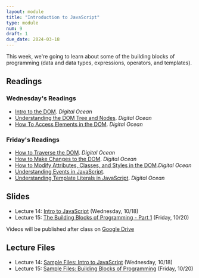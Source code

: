 ```yaml
---
layout: module
title: "Introduction to JavaScript"
type: module
num: 9
draft: 1
due_date: 2024-03-18
---
```


This week, we're going to learn about some of the building blocks of programming (data and data types, expressions, operators, and templates).

## Readings

### Wednesday's Readings
* <a href="https://www.digitalocean.com/community/tutorials/introduction-to-the-dom" target="_blank">Intro to the DOM</a>. <em>Digital Ocean</em> 
* <a href="https://www.digitalocean.com/community/tutorials/understanding-the-dom-tree-and-nodes" target="_blank">Understanding the DOM Tree and Nodes</a>. <em>Digital Ocean</em> 
* <a href="https://www.digitalocean.com/community/tutorials/how-to-access-elements-in-the-dom" target="_blank">How To Access Elements in the DOM</a>. <em>Digital Ocean</em>


### Friday's Readings
* <a href="https://www.digitalocean.com/community/tutorials/how-to-traverse-the-dom" target="_blank">How to Traverse the DOM</a>. <em>Digital Ocean</em>
* <a href="https://www.digitalocean.com/community/tutorials/how-to-make-changes-to-the-dom" target="_blank">How to Make Changes to the DOM</a>. <em>Digital Ocean</em>
* <a href="https://www.digitalocean.com/community/tutorials/how-to-modify-attributes-classes-and-styles-in-the-dom" target="_blank">How to Modify Attributes, Classes, and Styles in the DOM</a>.<em>Digital Ocean</em>
* <a href="https://www.digitalocean.com/community/tutorials/understanding-events-in-javascript" target="_blank">Understanding Events in JavaScript</a>.
* <a href="https://www.digitalocean.com/community/tutorials/understanding-template-literals-in-javascript" target="_blank">Understanding Template Literals in JavaScript</a>. <em>Digital Ocean</em>

## Slides
* Lecture 14: <a href="https://docs.google.com/presentation/d/1kbOVL1f-8QJCpBbnljsNjigygHdSwnkAliA741sCzKE/edit?usp=sharing" target="_blank">Intro to JavaScript</a> (Wednesday, 10/18)
* Lecture 15: <a href="https://docs.google.com/presentation/d/1tgJvhp53Kwjf1Bv01hbJc7qv4PFDxo8tjvufQoS0jss/edit?usp=sharing" target="_blank">The Building Blocks of Programming - Part 1</a> (Friday, 10/20)

Videos will be published after class on <a href="https://drive.google.com/drive/folders/1Ym8GBef1YiuwanRfXkqdD55_EpgE7c4E" target="_blank">Google Drive</a>

## Lecture Files
* Lecture 14: <a href="/spring2024/course-files/lectures/lecture14.zip">Sample Files: Intro to JavaScript</a> (Wednesday, 10/18)
* Lecture 15: <a href="/spring2024/course-files/lectures/lecture15.zip">Sample Files: Building Blocks of Programming</a> (Friday, 10/20)

